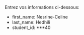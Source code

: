 Entrez vos informations ci-dessous:

* first_name: Nesrine-Celine
* last_name: Hedhili
* student_id: ***40

